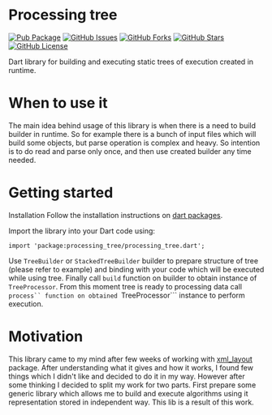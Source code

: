 # Processing tree
[![Pub Package](https://img.shields.io/pub/v/processing_tree.svg)](https://pub.dev/packages/processing_tree)
[![GitHub Issues](https://img.shields.io/github/issues/TheTosters/processing_tree.svg)](https://github.com/TheTosters/processing_tree/issues)
[![GitHub Forks](https://img.shields.io/github/forks/TheTosters/processing_tree.svg)](https://github.com/TheTosters/processing_tree/network)
[![GitHub Stars](https://img.shields.io/github/stars/TheTosters/processing_tree.svg)](https://github.com/TheTosters/processing_tree/stargazers)
[![GitHub License](https://img.shields.io/badge/license-MIT-blue.svg)](https://github.com/TheTosters/processing_tree/blob/master/LICENSE)

Dart library for building and executing static trees of execution created in runtime.

# When to use it
The main idea behind usage of this library is when there is a need to build builder in runtime. So for
example there is a bunch of input files which will build some objects, but parse operation is complex
and heavy. So intention is to do read and parse only once, and then use created builder any time needed.

# Getting started
Installation
Follow the installation instructions on [dart packages](https://pub.dev/packages/xml/install).

Import the library into your Dart code using:

```
import 'package:processing_tree/processing_tree.dart';
```

Use ```TreeBuilder``` or ```StackedTreeBuilder``` builder to prepare structure of tree (please refer to
example) and binding with your code which will be executed while using tree. Finally call ```build```
function on builder to obtain instance of ```TreeProcessor```. From this moment tree is ready to
processing data call ```process`` function on obtained ```TreeProcessor``` instance to perform execution.

# Motivation
This library came to my mind after few weeks of working with [xml_layout](https://pub.dev/packages/xml_layout)
package. After understanding what it gives and how it works, I found few things which I didn't like and
decided to do it in my way. However after some thinking I decided to split my work for two parts. First
prepare some generic library which allows me to build and execute algorithms using it representation stored
in independent way. This lib is a result of this work.


